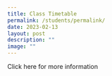 ```yaml
---
title: Class Timetable
permalink: /students/permalink/
date: 2023-02-13
layout: post
description: ""
image: ""
---
```


Click here for more information
